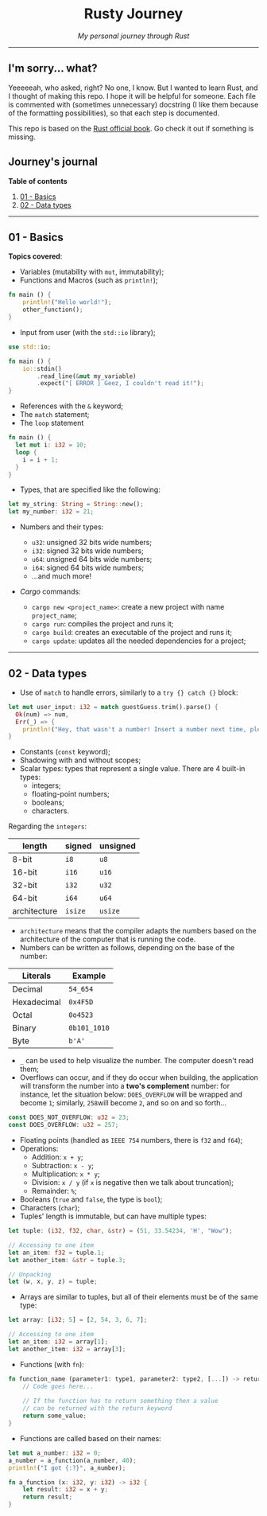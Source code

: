 <h1 align="center">Rusty Journey</h1>
<p align="center"><i>My personal journey through Rust</i></p>

---

## I'm sorry... what?
Yeeeeeah, who asked, right? No one, I know. But I wanted to learn Rust,
and I thought of making this repo. I hope it will be helpful for someone.
Each file is commented with (sometimes unnecessary) docstring (I like them
because of the formatting possibilities), so that each step is documented.

This repo is based on the [Rust official book](https://doc.rust-lang.org/book).
Go check it out if something is missing.

## Journey's journal

**Table of contents**
1. [01 - Basics](#01---Basics)
2. [02 - Data types](#02---data-types)

---

## 01 - Basics

**Topics covered**:
- Variables (mutability with `mut`, immutability);
- Functions and Macros (such as `println!`);
```rust
fn main () {
    println!("Hello world!");
    other_function();
}
```
- Input from user (with the `std::io` library);
```rust
use std::io;

fn main () {
    io::stdin()
        .read_line(&mut my_variable)
        .expect("[ ERROR ] Geez, I couldn't read it!");
}
```
- References with the `&` keyword;
- The `match` statement;
- The `loop` statement
```rust
fn main () {
  let mut i: i32 = 10;
  loop {
    i = i + 1;
  }
}
```
- Types, that are specified like the following:
```rust
let my_string: String = String::new();
let my_number: i32 = 21;
```
- Numbers and their types:
  - `u32`: unsigned 32 bits wide numbers;
  - `i32`: signed 32 bits wide numbers;
  - `u64`: unsigned 64 bits wide numbers;
  - `i64`: signed 64 bits wide numbers;
  - ...and much more!

- *Cargo* commands:
  - `cargo new <project_name>`: create a new project with name `project_name`;
  - `cargo run`: compiles the project and runs it;
  - `cargo build`: creates an executable of the project and runs it;
  - `cargo update`: updates all the needed dependencies for a project;

---

## 02 - Data types

 - Use of `match` to handle errors, similarly to a `try {} catch {}` block:
```rust
let mut user_input: i32 = match guestGuess.trim().parse() {
  Ok(num) => num,
  Err(_) => {
    println!("Hey, that wasn't a number! Insert a number next time, please"); 
}
```
 - Constants (`const` keyword);
 - Shadowing with and without scopes;
 - Scalar types: types that represent a single value. There are 4 built-in types:
   - integers;
   - floating-point numbers;
   - booleans;
   - characters.

Regarding the `integers`:

| length       | signed  | unsigned |
|--------------|---------|----------|
| 8-bit        | `i8`    | `u8`     |
| 16-bit       | `i16`   | `u16`    |
| 32-bit       | `i32`   | `u32`    |
| 64-bit       | `i64`   | `u64`    |
| architecture | `isize` | `usize`  |

- `architecture` means that the compiler adapts the numbers based
on the architecture of the computer that is running the code.
- Numbers can be written as follows, depending on the base of the number:

| Literals    | Example      |
|-------------|--------------|
| Decimal     | `54_654`     |
| Hexadecimal | `0x4F5D`     |
| Octal       | `0o4523`     |
| Binary      | `0b101_1010` |
| Byte        | `b'A'`       |

- `_` can be used to help visualize the number. The computer doesn't read them;
- Overflows can occur, and if they do occur when building, the application
will transform the number into a **two's complement** number:
for instance, let the situation below: `DOES_OVERFLOW` will be wrapped
and become `1`; similarly, `258`will become `2`, and so on and
so forth...

```rust
const DOES_NOT_OVERFLOW: u32 = 23;
const DOES_OVERFLOW: u32 = 257;
```

 - Floating points (handled as `IEEE 754` numbers, there is `f32` and `f64`); 
 - Operations:
   - Addition: `x + y`;
   - Subtraction: `x - y`;
   - Multiplication: `x * y`;
   - Division: `x / y` (if `x` is negative then we talk about truncation);
   - Remainder: `%`;
 - Booleans (`true` and `false`, the type is `bool`);
 - Characters (`char`);
 - Tuples' length is immutable, but can have multiple types:
```rust
let tuple: (i32, f32, char, &str) = (51, 33.54234, 'H', "Wow");

// Accessing to one item
let an_item: f32 = tuple.1;
let another_item: &str = tuple.3;

// Unpacking
let (w, x, y, z) = tuple;
```
 - Arrays are similar to tuples, but all of their elements must be of the
same type:
```rust
let array: [i32; 5] = [2, 54, 3, 6, 7];

// Accessing to one item
let an_item: i32 = array[1];
let another_item: i32 = array[3];
```

 - Functions (with `fn`):
```rust
fn function_name (parameter1: type1, parameter2: type2, [...]) -> return_type {
    // Code goes here...
    
    // If the function has to return something then a value
    // can be returned with the return keyword
    return some_value;
}
```
 - Functions are called based on their names:
```rust
let mut a_number: i32 = 0;
a_number = a_function(a_number, 40);
println!("I got {:?}", a_number);

fn a_function (x: i32, y: i32) -> i32 {
    let result: i32 = x + y;
    return result;
}
```